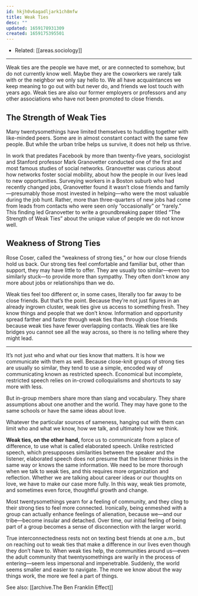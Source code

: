 ```yaml
---
id: hkjh0v6agadljark1ch8mfw
title: Weak Ties
desc: ""
updated: 1659178931309
created: 1659175395501
---
```


- Related: [[areas.sociology]]

---

Weak ties are the people we have met, or are connected to somehow, but do not currently know well. Maybe they are the coworkers we rarely talk with or the neighbor we only say hello to. We all have acquaintances we keep meaning to go out with but never do, and friends we lost touch with years ago. Weak ties are also our former employers or professors and any other associations who have not been promoted to close friends.

## The Strength of Weak Ties

Many twentysomethings have limited themselves to huddling together with like-minded peers. Some are in almost constant contact with the same few people. But while the urban tribe helps us survive, it does not help us thrive.

In work that predates Facebook by more than twenty-five years, sociologist and Stanford professor Mark Granovetter conducted one of the first and most famous studies of social networks. Granovetter was curious about how networks foster social mobility, about how the people in our lives lead to new opportunities. Surveying workers in a Boston suburb who had recently changed jobs, Granovetter found it wasn’t close friends and family—presumably those most invested in helping—who were the most valuable during the job hunt. Rather, more than three-quarters of new jobs had come from leads from contacts who were seen only “occasionally” or “rarely.” This finding led Granovetter to write a groundbreaking paper titled “The Strength of Weak Ties” about the unique value of people we do not know well.

## Weakness of Strong Ties

Rose Coser, called the “weakness of strong ties,” or how our close friends hold us back. Our strong ties feel comfortable and familiar but, other than support, they may have little to offer. They are usually too similar—even too similarly stuck—to provide more than sympathy. They often don’t know any more about jobs or relationships than we do.

Weak ties feel too different or, in some cases, literally too far away to be close friends. But that’s the point. Because they’re not just figures in an already ingrown cluster, weak ties give us access to something fresh. They know things and people that we don’t know. Information and opportunity spread farther and faster through weak ties than through close friends because weak ties have fewer overlapping contacts. Weak ties are like bridges you cannot see all the way across, so there is no telling where they might lead.

---

It’s not just who and what our ties know that matters. It is how we communicate with them as well. Because close-knit groups of strong ties are usually so similar, they tend to use a simple, encoded way of communicating known as restricted speech. Economical but incomplete, restricted speech relies on in-crowd colloquialisms and shortcuts to say more with less.

But in-group members share more than slang and vocabulary. They share assumptions about one another and the world. They may have gone to the same schools or have the same ideas about love.

Whatever the particular sources of sameness, hanging out with them can limit who and what we know, how we talk, and ultimately how we think.

**Weak ties, on the other hand,** force us to communicate from a place of difference, to use what is called elaborated speech. Unlike restricted speech, which presupposes similarities between the speaker and the listener, elaborated speech does not presume that the listener thinks in the same way or knows the same information. We need to be more thorough when we talk to weak ties, and this requires more organization and reflection. Whether we are talking about career ideas or our thoughts on love, we have to make our case more fully. In this way, weak ties promote, and sometimes even force, thoughtful growth and change.

Most twentysomethings yearn for a feeling of community, and they cling to their strong ties to feel more connected. Ironically, being enmeshed with a group can actually enhance feelings of alienation, because we—and our tribe—become insular and detached. Over time, our initial feeling of being part of a group becomes a sense of disconnection with the larger world.

True interconnectedness rests not on texting best friends at one a.m., but on reaching out to weak ties that make a difference in our lives even though they don’t have to. When weak ties help, the communities around us—even the adult community that twentysomethings are warily in the process of entering—seem less impersonal and impenetrable. Suddenly, the world seems smaller and easier to navigate. The more we know about the way things work, the more we feel a part of things.

See also: [[archive.The Ben Franklin Effect]]
